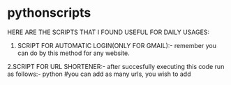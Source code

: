 # pythonscripts 

 HERE ARE THE SCRIPTS THAT I FOUND USEFUL FOR DAILY USAGES:
 1. SCRIPT FOR AUTOMATIC LOGIN(ONLY FOR GMAIL):-
        remember you can do by this method for any website.
        
 2.SCRIPT FOR URL SHORTENER:-
        after succesfully executing this code run as follows:-
         python <filename> <url1> <url2>         #you can add as many urls, you wish to add
